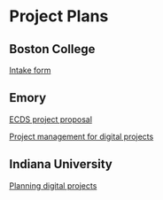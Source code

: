 # Project Plans

## Boston College
[Intake form](https://docs.google.com/document/d/1Csylr_xPFEL3auFRy3k6Kv3cnXCie8Vt6LIaBoRxtKM/edit?usp=sharing)

## Emory 
[ECDS project proposal](https://docs.google.com/forms/d/e/1FAIpQLSf2rxticJbKhOhXWyj93D1h6XXwjBFc7l8VuRjwN1ElV3Zgaw/viewform
)

[Project management for digital projects](https://scholarblogs.emory.edu/pm4dh/)

## Indiana University
[Planning digital projects](https://libraries.indiana.edu/file/planning-digital-projects-pdf)
